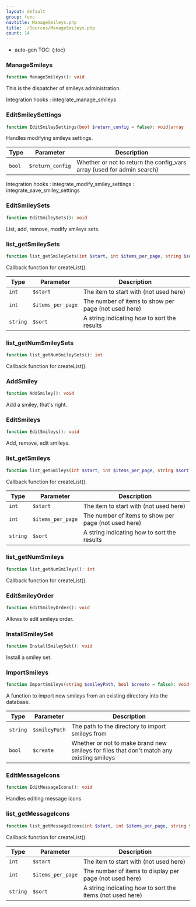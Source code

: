 ```yaml
---
layout: default
group: func
navtitle: ManageSmileys.php
title: ./Sources/ManageSmileys.php
count: 14
---
```

* auto-gen TOC:
{:toc}
### ManageSmileys

```php
function ManageSmileys(): void
```
This is the dispatcher of smileys administration.



Integration hooks
: integrate_manage_smileys

### EditSmileySettings

```php
function EditSmileySettings(bool $return_config = false): void|array
```
Handles modifying smileys settings.



Type|Parameter|Description
---|---|---
`bool`|`$return_config`|Whether or not to return the config\_vars array \(used for admin search\)

Integration hooks
: integrate_modify_smiley_settings
: integrate_save_smiley_settings

### EditSmileySets

```php
function EditSmileySets(): void
```
List, add, remove, modify smileys sets.



### list_getSmileySets

```php
function list_getSmileySets(int $start, int $items_per_page, string $sort): array
```
Callback function for createList().



Type|Parameter|Description
---|---|---
`int`|`$start`|The item to start with \(not used here\)
`int`|`$items_per_page`|The number of items to show per page \(not used here\)
`string`|`$sort`|A string indicating how to sort the results

### list_getNumSmileySets

```php
function list_getNumSmileySets(): int
```
Callback function for createList().



### AddSmiley

```php
function AddSmiley(): void
```
Add a smiley, that's right.



### EditSmileys

```php
function EditSmileys(): void
```
Add, remove, edit smileys.



### list_getSmileys

```php
function list_getSmileys(int $start, int $items_per_page, string $sort): array
```
Callback function for createList().



Type|Parameter|Description
---|---|---
`int`|`$start`|The item to start with \(not used here\)
`int`|`$items_per_page`|The number of items to show per page \(not used here\)
`string`|`$sort`|A string indicating how to sort the results

### list_getNumSmileys

```php
function list_getNumSmileys(): int
```
Callback function for createList().



### EditSmileyOrder

```php
function EditSmileyOrder(): void
```
Allows to edit smileys order.



### InstallSmileySet

```php
function InstallSmileySet(): void
```
Install a smiley set.



### ImportSmileys

```php
function ImportSmileys(string $smileyPath, bool $create = false): void
```
A function to import new smileys from an existing directory into the database.



Type|Parameter|Description
---|---|---
`string`|`$smileyPath`|The path to the directory to import smileys from
`bool`|`$create`|Whether or not to make brand new smileys for files that don't match any existing smileys

### EditMessageIcons

```php
function EditMessageIcons(): void
```
Handles editing message icons



### list_getMessageIcons

```php
function list_getMessageIcons(int $start, int $items_per_page, string $sort): array
```
Callback function for createList().



Type|Parameter|Description
---|---|---
`int`|`$start`|The item to start with \(not used here\)
`int`|`$items_per_page`|The number of items to display per page \(not used here\)
`string`|`$sort`|A string indicating how to sort the items \(not used here\)


